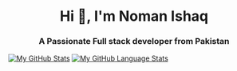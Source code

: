 <h1 align="center">Hi 👋, I'm Noman Ishaq</h1>
<h3 align="center" style="">A Passionate Full stack developer from Pakistan</h3>


[![My GitHub Stats](https://github-readme-stats.vercel.app/api/?username=jasongaylord&count_private=true&theme=tokyonight&showicons=true)]()
[![My GitHub Language Stats](https://github-readme-stats.vercel.app/api/top-langs/?username=jasongaylord&langs_count=5&theme=tokyonight)]()

